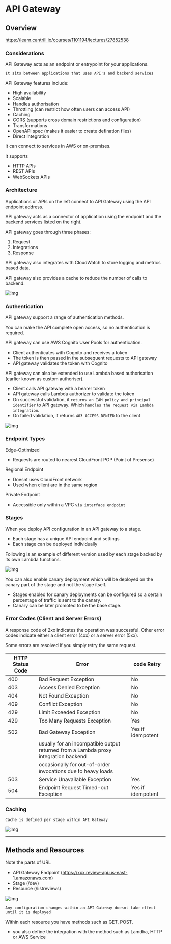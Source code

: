# API Gateway

## Overview

https://learn.cantrill.io/courses/1101194/lectures/27852538

### Considerations

API Gateway acts as an endpoint or entrypoint for your applications.

    It sits between applications that uses API's and backend services

API Gateway features include:

- High availability
- Scalable
- Handles authorisation
- Throttling (can restrict how often users can access API)
- Caching
- CORS (supports cross domain restrictions and configuration)
- Transformations
- OpenAPI spec (makes it easier to create defination files)
- Direct Integration

It can connect to services in AWS or on-premises.

It supports

- HTTP APIs
- REST APIs
- WebSockets APIs

### Architecture

Applications or APIs on the left connect to API Gateway using the API endpoint address.

API gateway acts as a connector of application using the endpoint and the backend services listed on the right.

API gateway goes through three phases:

1. Request
2. Integrations
3. Response

API gateway also integrates with CloudWatch to store logging and metrics based data.

API gateway also provides a cache to reduce the number of calls to backend.

![img](./imgs/gateway/APIGW_Overview.webp)

### Authentication

API gateway support a range of authentication methods.

You can make the API complete open access, so no authentication is required.

API gateway can use AWS Cognito User Pools for authentication.

- Client authenticates with Cognito and receives a token
- The token is then passed in the subsequent requests to API gateway
- API gateway validates the token with Cognito

API gateway can also be extended to use Lambda based authorisation (earlier known as custom authoriser).

- Client calls API gateway with a bearer token
- API gateway calls Lambda authorizer to validate the token
- On successful validation, it `returns an IAM policy and principal identifier` to API gateway. Which `handles the request via Lambda integration`.
- On failed validation, it returns `403 ACCESS_DENIED` to the client

![img](./ss/api-gateway-authentication.webp)

### Endpoint Types

Edge-Optimized

- Requests are routed to nearest CloudFront POP (Point of Presense)

Regional Endpoint

- Doesnt uses CloudFront network
- Used when client are in the same region

Private Endpoint

- Accessible only within a VPC `via interface endpoint`

### Stages

When you deploy API configuration in an API gateway to a stage.

- Each stage has a unique API endpoint and settings
- Each stage can be deployed individually

Following is an example of different version used by each stage backed by its own Lambda functions.

![img](./ss/api-gateway-stages.webp)

You can also enable canary deployment which will be deployed on the canary part of the stage and not the stage itself.

- Stages enabled for canary deployments can be configured so a certain percentage of traffic is sent to the canary.
- Canary can be later promoted to be the base stage.

### Error Codes (Client and Server Errors)

A response code of 2xx indicates the operation was successful. Other error codes indicate either a client error (4xx) or a server error (5xx).

Some errors are resolved if you simply retry the same request.

| HTTP Status Code | Error                                                                               | code Retry        |
| ---------------- | ----------------------------------------------------------------------------------- | ----------------- |
| 400              | Bad Request Exception                                                               | No                |
| 403              | Access Denied Exception                                                             | No                |
| 404              | Not Found Exception                                                                 | No                |
| 409              | Conflict Exception                                                                  | No                |
| 429              | Limit Exceeded Exception                                                            | No                |
| 429              | Too Many Requests Exception                                                         | Yes               |
| 502              | Bad Gateway Exception                                                               | Yes if idempotent |
|                  | usually for an incompatible output returned from a Lambda proxy integration backend |                   |
|                  | occasionally for out-of-order invocations due to heavy loads                        |                   |
| 503              | Service Unavailable Exception                                                       | Yes               |
| 504              | Endpoint Request Timed-out Exception                                                | Yes if idempotent |

### Caching

    Cache is defined per stage within API Gateway

![img](./ss/api-gateway-cache.webp)

---

## Methods and Resources

Note the parts of URL

- API Gateway Endpoint (https://xxx.review-api.us-east-1.amazonaws.com)
- Stage (/dev)
- Resource (/listreviews)

![img](./imgs/gateway/APIGW_MethodsAndResources.webp)

    Any configuration changes within an API Gateway doesnt take effect until it is deployed

Within each resource you have methods such as GET, POST.

- you also define the integration with the method such as Lamdba, HTTP or AWS Service
